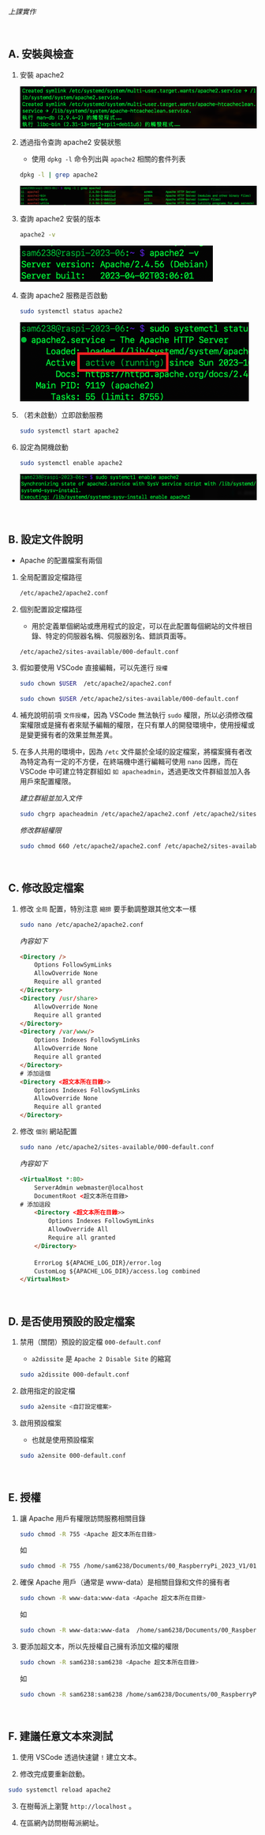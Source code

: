 *上課實作*

<br>

## A. 安裝與檢查

1. 安裝 apache2

    ![](images/img_01.png)

2. 透過指令查詢 apache2 安裝狀態
   - 使用 `dpkg -l` 命令列出與 `apache2` 相關的套件列表

    ```bash
    dpkg -l | grep apache2
    ```


    ![](images/img_02.png)

3. 查詢 apache2 安裝的版本

    ```bash
    apache2 -v
    ```

    ![](images/img_03.png)

4. 查詢 apache2 服務是否啟動

    ```bash
    sudo systemctl status apache2
    ```

    ![](images/img_04.png)

5. （若未啟動）立即啟動服務

    ```bash
    sudo systemctl start apache2
    ```

6. 設定為開機啟動

    ```bash
    sudo systemctl enable apache2
    ```

    ![](images/img_05.png)

<br>

## B. 設定文件說明
- Apache 的配置檔案有兩個
   
1. 全局配置設定檔路徑
   
   ```bash
   /etc/apache2/apache2.conf
   ```

2. 個別配置設定檔路徑
   - 用於定義單個網站或應用程式的設定，可以在此配置每個網站的文件根目錄、特定的伺服器名稱、伺服器別名、錯誤頁面等。

    ```bash
    /etc/apache2/sites-available/000-default.conf
    ```

3. 假如要使用 VSCode 直接編輯，可以先進行 `授權`

    ```bash
    sudo chown $USER  /etc/apache2/apache2.conf
    ```

    ```bash
    sudo chown $USER /etc/apache2/sites-available/000-default.conf
    ```

4. 補充說明前項 `文件授權`，因為 VSCode 無法執行 `sudo` 權限，所以必須修改檔案權限或是擁有者來賦予編輯的權限，在只有單人的開發環境中，使用授權或是變更擁有者的效果並無差異。

5. 在多人共用的環境中，因為 `/etc` 文件屬於全域的設定檔案，將檔案擁有者改為特定為有一定的不方便，在終端機中進行編輯可使用 `nano` 因應，而在 VSCode 中可建立特定群組如 `如 apacheadmin`，透過更改文件群組並加入各用戶來配置權限。

    _建立群組並加入文件_
    ```bash
    sudo chgrp apacheadmin /etc/apache2/apache2.conf /etc/apache2/sites-available/000-default.conf
    ```
    _修改群組權限_
    ```bash
    sudo chmod 660 /etc/apache2/apache2.conf /etc/apache2/sites-available/000-default.conf
    ```
   
<br>

## C. 修改設定檔案

1. 修改 `全局` 配置，特別注意 `縮排` 要手動調整跟其他文本一樣

    ```bash
    sudo nano /etc/apache2/apache2.conf
    ```

    _內容如下_

    ```html
    <Directory />
        Options FollowSymLinks
        AllowOverride None
        Require all granted
    </Directory>
    <Directory /usr/share>
        AllowOverride None
        Require all granted
    </Directory>
    <Directory /var/www/>
        Options Indexes FollowSymLinks
        AllowOverride None
        Require all granted
    </Directory>
    # 添加這個
    <Directory <超文本所在目錄>>
        Options Indexes FollowSymLinks
        AllowOverride None
        Require all granted
    </Directory>        
    ```

2. 修改 `個別` 網站配置

    ```bash
    sudo nano /etc/apache2/sites-available/000-default.conf
    ```
    _內容如下_

    ```html
    <VirtualHost *:80>
        ServerAdmin webmaster@localhost
        DocumentRoot <超文本所在目錄>
    # 添加這段
        <Directory <超文本所在目錄>>
            Options Indexes FollowSymLinks
            AllowOverride All
            Require all granted
        </Directory>

        ErrorLog ${APACHE_LOG_DIR}/error.log
        CustomLog ${APACHE_LOG_DIR}/access.log combined
    </VirtualHost>
    ```

<br>

## D. 是否使用預設的設定檔案

1. 禁用（關閉）預設的設定檔 `000-default.conf`
    - `a2dissite` 是 `Apache 2 Disable Site` 的縮寫

    ```bash
    sudo a2dissite 000-default.conf
    ```

2. 啟用指定的設定檔
   
    ```bash
    sudo a2ensite <自訂設定檔案>
    ```

3. 啟用預設檔案
   - 也就是使用預設檔案

    ```bash
    sudo a2ensite 000-default.conf
    ```
<br>

## E. 授權

1. 讓 Apache 用戶有權限訪問服務相關目錄

    ```bash
    sudo chmod -R 755 <Apache 超文本所在目錄>
    ```
    如
    ```bash
    sudo chmod -R 755 /home/sam6238/Documents/00_RaspberryPi_2023_V1/01_Webs/02_Apache
    ```
	
	
2. 確保 Apache 用戶（通常是 www-data）是相關目錄和文件的擁有者

    ```bash
    sudo chown -R www-data:www-data <Apache 超文本所在目錄>
    ```	
    如
    ```bash
    sudo chown -R www-data:www-data  /home/sam6238/Documents/00_RaspberryPi_2023_V1/01_Webs/02_Apache
    ```

3. 要添加超文本，所以先授權自己擁有添加文檔的權限

    ```bash
    sudo chown -R sam6238:sam6238 <Apache 超文本所在目錄>
    ```
    如
    ```bash
    sudo chown -R sam6238:sam6238 /home/sam6238/Documents/00_RaspberryPi_2023_V1/01_Webs/02_Apache
    ```


<br>

## F. 建議任意文本來測試

1. 使用 VSCode 透過快速鍵 `!` 建立文本。 

2. 修改完成要重新啟動。
```bash
sudo systemctl reload apache2
```

3. 在樹莓派上瀏覽 `http://localhost` 。

4. 在區網內訪問樹莓派網址。